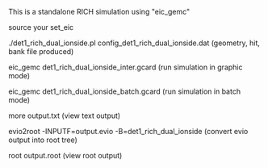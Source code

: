 This is a standalone RICH simulation using "eic_gemc"

source your set_eic 

./det1_rich_dual_ionside.pl config_det1_rich_dual_ionside.dat  (geometry, hit, bank file produced)

eic_gemc det1_rich_dual_ionside_inter.gcard   (run simulation in graphic mode)

eic_gemc det1_rich_dual_ionside_batch.gcard   (run simulation in batch mode)

more output.txt            (view text output)

evio2root -INPUTF=output.evio  -B=det1_rich_dual_ionside (convert evio output into root tree)

root output.root           (view root output)
